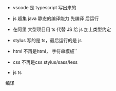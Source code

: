 - vscode 是 typescript 写出来的
- js 超集
  java 静态的编译能力 先编译 后运行
- 在阿里 大型项目用 ts 代替 JS
  给 js 加上类型约定
- stylus
  写的是 ts，最后运行的是 js

- html 不再是html， 字符串模板``
- css 不再是css  stylus/sass/less
- js ts

编译